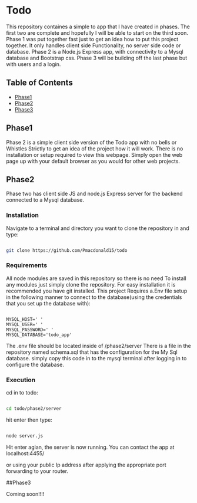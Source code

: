 # Todo

This repository containes a simple to app that I have created in phases. The first two are complete and hopefully I will be able to start on the third soon. Phase 1 was put together fast just to get an idea how to 
put this project together. It only handles client side Functionality, no server side code or database. Phase 2 is a Node.js Express app, with connectivity to a Mysql database and Bootstrap css. Phase 3 will be building 
off the last phase but with users and a login.  

## Table of Contents

- [Phase1](#phase1)
- [Phase2](#phase2)
- [Phase3](#phase3)

## Phase1

Phase 2 is a simple client side version of the Todo app with no bells or Whistles Strictly to get an idea of the project how it will work. There is no installation or setup required to view this webpage.
Simply open the web page up with your default browser as you would for other web projects.

## Phase2

Phase two has client side JS and node.js Express server for the backend connected to a Mysql database.

### Installation

Navigate to a terminal and directory you want to clone the repository in and type:

 ```bash

git clone https://github.com/Pmacdonald15/todo

```

 ### Requirements

 All node modules are saved in this repository so there is no need To install any modules just simply clone the repository. For easy installation it is recommended you have git installed.
 This project Requires a.Env file setup in the following manner to connect to the database(using the credentials that you set up the database with): 

 ```.env

MYSQL_HOST=' '
MYSQL_USER=' '
MYSQL_PASSWORD=' '
MYSQL_DATABASE='todo_app'

```
The .env file should be located inside of /phase2/server
There is a file in the repository named schema.sql that has the configuration for the My Sql database. simply copy this code in to the mysql terminal after logging in to configure the database.

 
### Execution

cd in to todo:

```bash

cd todo/phase2/server

```

hit enter then type:

```bash

node server.js

```

Hit enter agian, the server is now running. You can contact the app at localhost:4455/

or using your public Ip address after applying the appropriate port forwarding to your router.

 ##Phase3

 Coming soon!!!! 

